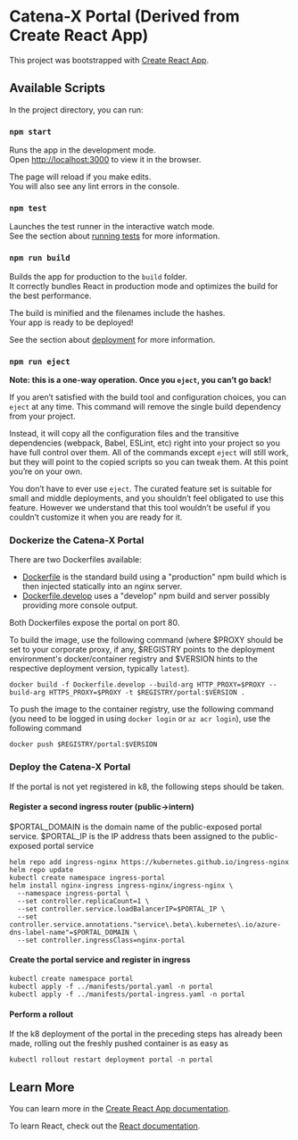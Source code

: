 # Catena-X Portal (Derived from Create React App)

This project was bootstrapped with [Create React App](https://github.com/facebook/create-react-app).

## Available Scripts

In the project directory, you can run:

### `npm start`

Runs the app in the development mode.\
Open [http://localhost:3000](http://localhost:3000) to view it in the browser.

The page will reload if you make edits.\
You will also see any lint errors in the console.

### `npm test`

Launches the test runner in the interactive watch mode.\
See the section about [running tests](https://facebook.github.io/create-react-app/docs/running-tests) for more information.

### `npm run build`

Builds the app for production to the `build` folder.\
It correctly bundles React in production mode and optimizes the build for the best performance.

The build is minified and the filenames include the hashes.\
Your app is ready to be deployed!

See the section about [deployment](https://facebook.github.io/create-react-app/docs/deployment) for more information.

### `npm run eject`

**Note: this is a one-way operation. Once you `eject`, you can’t go back!**

If you aren’t satisfied with the build tool and configuration choices, you can `eject` at any time. This command will remove the single build dependency from your project.

Instead, it will copy all the configuration files and the transitive dependencies (webpack, Babel, ESLint, etc) right into your project so you have full control over them. All of the commands except `eject` will still work, but they will point to the copied scripts so you can tweak them. At this point you’re on your own.

You don’t have to ever use `eject`. The curated feature set is suitable for small and middle deployments, and you shouldn’t feel obligated to use this feature. However we understand that this tool wouldn’t be useful if you couldn’t customize it when you are ready for it.

### Dockerize the Catena-X Portal

There are two Dockerfiles available:
- [Dockerfile](Dockerfile) is the standard build using a "production" npm build which is then injected statically into an nginx server.
- [Dockerfile.develop](Dockerfile.develop) uses a "develop" npm build and server possibly providing more console output.

Both Dockerfiles expose the portal on port 80.

To build the image, use the following command (where $PROXY should be set to your corporate proxy, if any, $REGISTRY points to the deployment environment's docker/container registry and $VERSION hints to the respective deployment version, typically `latest`).

```
docker build -f Dockerfile.develop --build-arg HTTP_PROXY=$PROXY --build-arg HTTPS_PROXY=$PROXY -t $REGISTRY/portal:$VERSION .
```

To push the image to the container registry, use the following command (you need to be logged in using `docker login` or `az acr login`), use the following command

```
docker push $REGISTRY/portal:$VERSION
```

### Deploy the Catena-X Portal

If the portal is not yet registered in k8, the following steps should be taken.

#### Register a second ingress router (public->intern)

$PORTAL_DOMAIN is the domain name of the public-exposed portal service.
$PORTAL_IP is the IP address thats been assigned to the public-exposed portal service

```
helm repo add ingress-nginx https://kubernetes.github.io/ingress-nginx
helm repo update
kubectl create namespace ingress-portal
helm install nginx-ingress ingress-nginx/ingress-nginx \
  --namespace ingress-portal \
  --set controller.replicaCount=1 \
  --set controller.service.loadBalancerIP=$PORTAL_IP \
  --set controller.service.annotations."service\.beta\.kubernetes\.io/azure-dns-label-name"=$PORTAL_DOMAIN \
  --set controller.ingressClass=nginx-portal
```

#### Create the portal service and register in ingress

```
kubectl create namespace portal
kubectl apply -f ../manifests/portal.yaml -n portal
kubectl apply -f ../manifests/portal-ingress.yaml -n portal
```

#### Perform a rollout

If the k8 deployment of the portal in the preceding steps has already been made, rolling out the freshly pushed container is as easy as

`kubectl rollout restart deployment portal -n portal`

## Learn More

You can learn more in the [Create React App documentation](https://facebook.github.io/create-react-app/docs/getting-started).

To learn React, check out the [React documentation](https://reactjs.org/).
